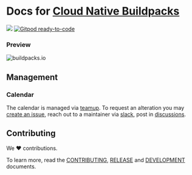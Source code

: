 # Docs for [Cloud Native Buildpacks](https://buildpacks.io)

[![](https://github.com/buildpacks/docs/workflows/Deploy/badge.svg)](https://github.com/buildpacks/docs/actions)
[![Gitpod ready-to-code](https://img.shields.io/badge/Gitpod-ready--to--code-blue?logo=gitpod)](https://gitpod.io/#https://github.com/buildpacks/docs)

### Preview

![buildpacks.io](https://image.thum.io/get/https://buildpacks.io)

## Management

### Calendar

The calendar is managed via [teamup](https://teamup.com/ksxw26c3km72mq3imn). To request an alteration you may [create an issue](https://github.com/buildpacks/community/issues/new), reach out to a maintainer via [slack](https://slack.cncf.io), post in [discussions](https://github.com/buildpacks/community/discussions).

## Contributing

We ❤ contributions.

To learn more, read the [CONTRIBUTING][contributing], [RELEASE][release] and [DEVELOPMENT][development] documents.

[contributing]: https://github.com/buildpacks/.github/blob/main/CONTRIBUTING.md
[development]: DEVELOPMENT.md
[release]: RELEASE.md

